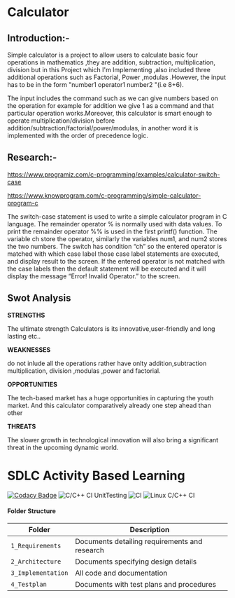 # Calculator  

## Introduction:-   
Simple calculator is a project to allow users to calculate basic four operations in mathematics ,they are addition, subtraction, multiplication, division but in this Project
which I'm Implementing ,also included three additional operations such as Factorial, Power ,modulas .However, the input has to be in the form "number1 operator1 number2
"(i.e 8+6).    

The input includes the command such as we can give numbers based on the operation for example for addition we give 1 as a command and that particular operation works.Moreover, this calculator is smart enough to operate multiplication/division before addition/subtraction/factorial/power/modulas, in another word it is implemented with the
order of precedence logic.    

## Research:-  

https://www.programiz.com/c-programming/examples/calculator-switch-case  

https://www.knowprogram.com/c-programming/simple-calculator-program-c  

The switch-case statement is used to write a simple calculator program in C language. The remainder operator % is normally used with data values. To print the remainder
operator %% is used in the first printf() function. The variable ch store the operator, similarly the variables num1, and num2 stores the two
numbers. The switch has condition “ch” so the entered operator is matched with which case label those case label statements are executed, and display result to the screen. If the entered operator is not matched with the case labels then the default statement will be executed and it will display the message “Error! Invalid Operator.” to the screen.  

## Swot Analysis

 
**STRENGTHS**   
  
  
The ultimate strength Calculators is its innovative,user-friendly and long
lasting etc..    

**WEAKNESSES**  

do not inlude all the operations rather have onlty addition,subtraction
multiplication, division ,modulas ,power and factorial.    

**OPPORTUNITIES**    


The tech-based market has a huge opportunities in capturing the youth
market. And this calculator comparatively already one step ahead than
other    

**THREATS**  

The slower growth in technological innovation will also bring a significant
threat in the upcoming dynamic world.

# SDLC Activity Based Learning
  
[![Codacy Badge](https://app.codacy.com/project/badge/Grade/f48ac2338bf345efa81df5366247ee9c)](https://www.codacy.com/gh/8901086020/M1_ProjectType_Calculator/dashboard?utm_source=github.com&amp;utm_medium=referral&amp;utm_content=8901086020/M1_ProjectType_Calculator&amp;utm_campaign=Badge_Grade)
![C/C++ CI UnitTesting](https://github.com/8901086020/M1_ProjectType_Calculator/actions/workflows/unit_testing.yml/badge.svg)
![CI](https://github.com/8901086020/M1_ProjectType_Calculator/actions/workflows/main.yml/badge.svg)
![Linux C/C++ CI](https://github.com/8901086020/M1_ProjectType_Calculator/actions/workflows/c-cpp.yml/badge.svg)


#### Folder Structure
Folder             | Description
-------------------| -----------------------------------------
`1_Requirements`   | Documents detailing requirements and research
`2_Architecture`         | Documents specifying design details
`3_Implementation` | All code and documentation
`4_Testplan`      | Documents with test plans and procedures
